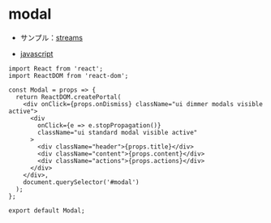 # modal

- サンプル：[streams](https://github.com/endw0901/react_typescript/tree/main/streams/client/src/components)

- [javascript](https://github.com/endw0901/javascript/tree/main/modal-menu-slider)

```
import React from 'react';
import ReactDOM from 'react-dom';

const Modal = props => {
  return ReactDOM.createPortal(
    <div onClick={props.onDismiss} className="ui dimmer modals visible active">
      <div
        onClick={e => e.stopPropagation()}
        className="ui standard modal visible active"
      >
        <div className="header">{props.title}</div>
        <div className="content">{props.content}</div>
        <div className="actions">{props.actions}</div>
      </div>
    </div>,
    document.querySelector('#modal')
  );
};

export default Modal;
```
